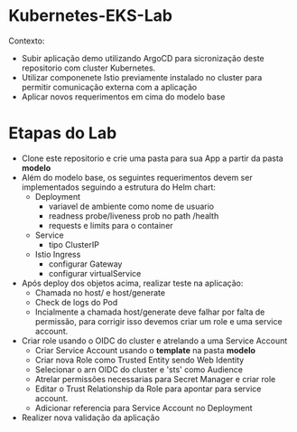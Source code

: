 # Kubernetes-EKS-Lab
Contexto:
  - Subir aplicação demo utilizando ArgoCD para sicronização deste repositorio com cluster Kubernetes.
  - Utilizar componenete Istio previamente instalado no cluster para permitir comunicação externa com a aplicação
  - Aplicar novos requerimentos em cima do modelo base

# Etapas do Lab
- Clone este repositorio e crie uma pasta para sua App a partir da pasta **modelo**
- Além do modelo base, os seguintes requerimentos devem ser implementados seguindo a estrutura do Helm chart:
  - Deployment
    - variavel de ambiente como nome de usuario
    - readness probe/liveness prob no path /health
    - requests e limits para o container
  - Service
    - tipo ClusterIP
  - Istio Ingress
    - configurar Gateway
    - configurar virtualService
- Após deploy dos objetos acima, realizar teste na aplicação:
  -   Chamada no host/ e host/generate
  -   Check de logs do Pod
  -   Incialmente a chamada host/generate deve falhar por falta de permissão, para corrigir isso devemos criar um role e uma service account.
- Criar role usando o OIDC do cluster e atrelando a uma Service Account
  - Criar Service Account usando o **template** na pasta **modelo**
  - Criar nova Role como Trusted Entity sendo Web Identity
  -  Selecionar o arn OIDC do cluster e 'sts' como Audience
  -  Atrelar permissões necessarias para Secret Manager e criar role
  -  Editar o Trust Relationship da Role para apontar para service account.
  - Adicionar referencia para Service Account no Deployment
- Realizer nova validação da aplicação